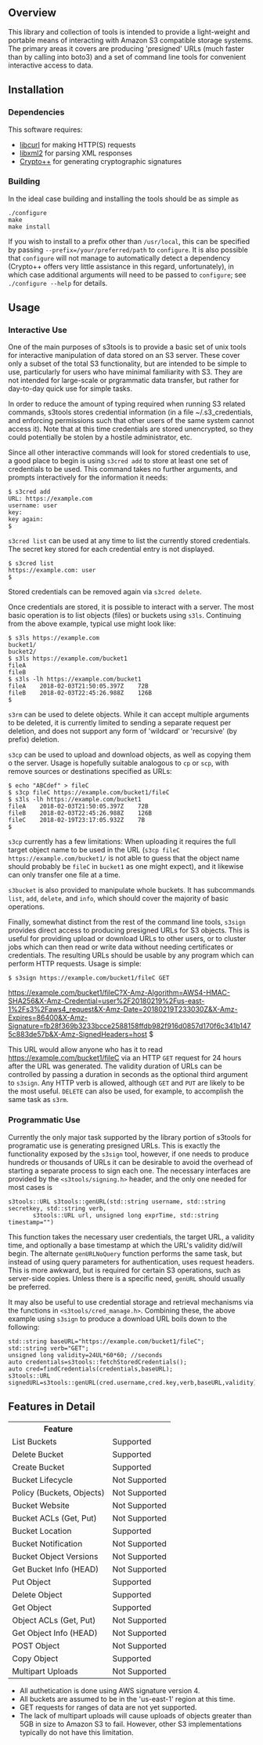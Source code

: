 Overview
--------

This library and collection of tools is intended to provide a light-weight and portable means of interacting with Amazon S3 compatible storage systems. The primary areas it covers are producing 'presigned' URLs (much faster than by calling into boto3) and a set of command line tools for convenient interactive access to data. 

Installation
------------

### Dependencies

This software requires:

- [libcurl](https://curl.haxx.se/libcurl/) for making HTTP(S) requests
- [libxml2](http://www.xmlsoft.org) for parsing XML responses
- [Crypto++](https://cryptopp.com) for generating cryptographic signatures

### Building

In the ideal case building and installing the tools should be as simple as

	./configure
	make
	make install

If you wish to install to a prefix other than `/usr/local`, this can be specified by passing `--prefix=/your/preferred/path` to `configure`. It is also possible that `configure` will not manage to automatically detect a dependency (Crypto++ offers very little assistance in this regard, unfortunately), in which case additional arguments will need to be passed to `configure`; see `./configure --help` for details. 

Usage
-----

### Interactive Use

One of the main purposes of s3tools is to provide a basic set of unix tools for interactive manipulation of data stored on an S3 server. These cover only a subset of the total S3 functionality, but are intended to be simple to use, particularly for users who have minimal familiarity with S3. They are not intended for large-scale or prgrammatic data transfer, but rather for day-to-day quick use for simple tasks. 

In order to reduce the amount of typing required when running S3 related commands, s3tools stores credential information (in a file ~/.s3_credentials, and enforcing permissions such that other users of the same system cannot access it). Note that at this time credentials are stored unencrypted, so they could potentially be stolen by a hostile administrator, etc. 

Since all other interactive commands will look for stored credentials to use, a good place to begin is using `s3cred add` to store at least one set of credentials to be used. This command takes no further arguments, and prompts interactively for the information it needs:

	$ s3cred add
	URL: https://example.com
	username: user
	key: 
	key again: 
	$ 

`s3cred list` can be used at any time to list the currently stored credentials. The secret key stored for each credential entry is not displayed. 

	$ s3cred list
	https://example.com: user
	$ 

Stored credentials can be removed again via `s3cred delete`. 

Once credentials are stored, it is possible to interact with a server. The most basic operation is to list objects (files) or buckets using `s3ls`. Continuing from the above example, typical use might look like:

	$ s3ls https://example.com
	bucket1/
	bucket2/
	$ s3ls https://example.com/bucket1
	fileA
	fileB
	$ s3ls -lh https://example.com/bucket1
	fileA	 2018-02-03T21:50:05.397Z	 72B
	fileB	 2018-02-03T22:45:26.988Z	 126B
	$ 

`s3rm` can be used to delete objects. While it can accept multiple arguments to be deleted, it is currently limited to sending a separate request per deletion, and does not support any form of 'wildcard' or 'recursive' (by prefix) deletion. 

`s3cp` can be used to upload and download objects, as well as copying them o the server. Usage is hopefully suitable analogous to `cp` or `scp`, with remove sources or destinations specified as URLs:

	$ echo "ABCdef" > fileC
	$ s3cp fileC https://example.com/bucket1/fileC
	$ s3ls -lh https://example.com/bucket1
	fileA	 2018-02-03T21:50:05.397Z	 72B
	fileB	 2018-02-03T22:45:26.988Z	 126B
	fileC	 2018-02-19T23:17:05.932Z	 7B
	$ 

`s3cp` currently has a few limitations: When uploading it requires the full target object name to be used in the URL (`s3cp fileC https://example.com/bucket1/` is not able to guess that the object name should probably be `fileC` in `bucket1` as one might expect), and it likewise can only transfer one file at a time. 

`s3bucket` is also provided to manipulate whole buckets. It has subcommands `list`, `add`, `delete`, and `info`, which should cover the majority of basic operations. 

Finally, somewhat distinct from the rest of the command line tools, `s3sign` provides direct access to producing presigned URLs for S3 objects. This is useful for providing upload or download URLs to other users, or to cluster jobs which can then read or write data without needing certificates or credentials. The resulting URLs should be usable by any program which can perform HTTP requests. Usage is simple:

	$ s3sign https://example.com/bucket1/fileC GET
https://example.com/bucket1/fileC?X-Amz-Algorithm=AWS4-HMAC-SHA256&X-Amz-Credential=user%2F20180219%2Fus-east-1%2Fs3%2Faws4_request&X-Amz-Date=20180219T233030Z&X-Amz-Expires=86400&X-Amz-Signature=fb28f369b3233bcce2588158ffdb982f916d0857d170f6c341b1475c883de57b&X-Amz-SignedHeaders=host
	$ 

This URL would allow anyone who has it to read https://example.com/bucket1/fileC via an HTTP `GET` request for 24 hours after the URL was generated. The validity duration of URLs can be controlled by passing a duration in seconds as the optional third argument to `s3sign`. Any HTTP verb is allowed, although `GET` and `PUT` are likely to be the most useful. `DELETE` can also be used, for example, to accomplish the same task as `s3rm`. 

### Programmatic Use

Currently the only major task supported by the library portion of s3tools for programatic use is generating presigned URLs. This is exactly the functionality exposed by the `s3sign` tool, however, if one needs to produce hundreds or thousands of URLs it can be desirable to avoid the overhead of starting a separate process to sign each one. The necessary interfaces are provided by the `<s3tools/signing.h>` header, and the only one needed for most cases is 

	s3tools::URL s3tools::genURL(std::string username, std::string secretkey, std::string verb,
           s3tools::URL url, unsigned long exprTime, std::string timestamp="")

This function takes the necessary user credentials, the target URL, a validity time, and optionally a base timestamp at which the URL's validity did/will begin. The alternate `genURLNoQuery` function performs the same task, but instead of using query parameters for authentication, uses request headers. This is more awkward, but is required for certain S3 operations, such as server-side copies. Unless there is a specific need, `genURL` should usually be preferred. 

It may also be useful to use credential storage and retrieval mechanisms via the functions in `<s3tools/cred_manage.h>`. Combining these, the above example using `s3sign` to produce a download URL boils down to the following:

	std::string baseURL="https://example.com/bucket1/fileC";
	std::string verb="GET";
	unsigned long validity=24UL*60*60; //seconds
	auto credentials=s3tools::fetchStoredCredentials();
	auto cred=findCredentials(credentials,baseURL);
	s3tools::URL signedURL=s3tools::genURL(cred.username,cred.key,verb,baseURL,validity);

Features in Detail
------------------

<table>
<tr><th>Feature</th>	<th></th><tr>
<tr><td>List Buckets</td>		<td>Supported</td></tr>
<tr><td>Delete Bucket</td>		<td>Supported</td></tr>
<tr><td>Create Bucket</td>		<td>Supported</td></tr>
<tr><td>Bucket Lifecycle</td>		<td>Not Supported</td></tr>
<tr><td>Policy (Buckets, Objects)</td>	<td>Not Supported</td></tr>
<tr><td>Bucket Website</td>		<td>Not Supported</td></tr>
<tr><td>Bucket ACLs (Get, Put)</td>	<td>Not Supported</td></tr>
<tr><td>Bucket Location</td>		<td>Supported</td></tr>
<tr><td>Bucket Notification</td>	<td>Not Supported</td></tr>
<tr><td>Bucket Object Versions</td>	<td>Not Supported</td></tr>
<tr><td>Get Bucket Info (HEAD)</td>	<td>Not Supported</td></tr>
<tr><td>Put Object</td>			<td>Supported</td></tr>
<tr><td>Delete Object</td>		<td>Supported</td></tr>
<tr><td>Get Object</td>			<td>Supported</td></tr>
<tr><td>Object ACLs (Get, Put)</td>	<td>Not Supported</td></tr>
<tr><td>Get Object Info (HEAD)</td>	<td>Not Supported</td></tr>
<tr><td>POST Object</td>		<td>Not Supported</td></tr>
<tr><td>Copy Object</td>		<td>Supported</td></tr>
<tr><td>Multipart Uploads</td>		<td>Not Supported</td></tr>
</table>

- All authetication is done using AWS signature version 4. 
- All buckets are assumed to be in the 'us-east-1' region at this time. 
- GET requests for ranges of data are not yet supported. 
- The lack of multipart uploads will cause uploads of objects greater than 5GB in size to Amazon S3 to fail. However, other S3 implementations typically do not have this limitation. 
